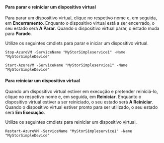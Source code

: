 #### <a name="to-stop-and-start-a-virtual-device"></a>Para parar e reiniciar um dispositivo virtual
Para parar um dispositivo virtual, clique no respetivo nome e, em seguida, em **Encerramento**. Enquanto o dispositivo virtual está a ser encerrado, o seu estado será **A Parar**. Quando o dispositivo virtual parar, o estado muda para **Parado**.

Utilize os seguintes cmdlets para parar e iniciar um dispositivo virtual.

`Stop-AzureVM -ServiceName "MyStorSimpleservice1" -Name "MyStorSimpleDevice"`

`Start-AzureVM -ServiceName "MyStorSimpleservice1" -Name "MyStorSimpleDevice"`

#### <a name="to-restart-a-virtual-device"></a>Para reiniciar um dispositivo virtual
Quando um dispositivo virtual estiver em execução e pretender reiniciá-lo, clique no respetivo nome e, em seguida, em **Reiniciar**. Enquanto o dispositivo virtual estiver a ser reiniciado, o seu estado será **A Reiniciar**. Quando o dispositivo virtual estiver pronto para ser utilizado, o seu estado será **Em Execução**.

Utilize os seguintes cmdlets para reiniciar um dispositivo virtual.

`Restart-AzureVM -ServiceName "MyStorSimpleservice1" -Name "MyStorSimpleDevice"`



<!--HONumber=Jan17_HO1-->


